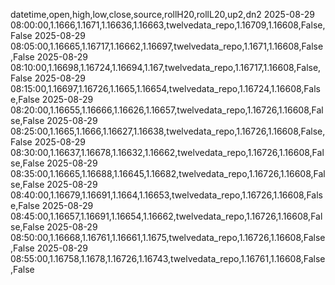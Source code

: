 datetime,open,high,low,close,source,rollH20,rollL20,up2,dn2
2025-08-29 08:00:00,1.1666,1.1671,1.16636,1.16663,twelvedata_repo,1.16709,1.16608,False,False
2025-08-29 08:05:00,1.16665,1.16717,1.16662,1.16697,twelvedata_repo,1.1671,1.16608,False,False
2025-08-29 08:10:00,1.16698,1.16724,1.16694,1.167,twelvedata_repo,1.16717,1.16608,False,False
2025-08-29 08:15:00,1.16697,1.16726,1.1665,1.16654,twelvedata_repo,1.16724,1.16608,False,False
2025-08-29 08:20:00,1.16655,1.16666,1.16626,1.16657,twelvedata_repo,1.16726,1.16608,False,False
2025-08-29 08:25:00,1.1665,1.1666,1.16627,1.16638,twelvedata_repo,1.16726,1.16608,False,False
2025-08-29 08:30:00,1.16637,1.16678,1.16632,1.16662,twelvedata_repo,1.16726,1.16608,False,False
2025-08-29 08:35:00,1.16665,1.16688,1.16645,1.16682,twelvedata_repo,1.16726,1.16608,False,False
2025-08-29 08:40:00,1.16679,1.16691,1.1664,1.16653,twelvedata_repo,1.16726,1.16608,False,False
2025-08-29 08:45:00,1.16657,1.16691,1.16654,1.16662,twelvedata_repo,1.16726,1.16608,False,False
2025-08-29 08:50:00,1.16668,1.16761,1.16661,1.1675,twelvedata_repo,1.16726,1.16608,False,False
2025-08-29 08:55:00,1.16758,1.1678,1.16726,1.16743,twelvedata_repo,1.16761,1.16608,False,False

